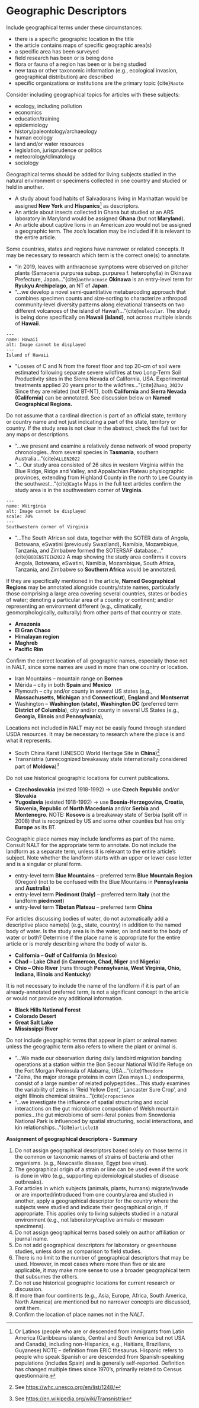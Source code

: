 # Geographic Descriptors

Include geographical terms under these circumstances:
*	there is a specific geographic location in the title
*	the article contains maps of specific geographic area(s)
*	a specific area has been surveyed
*	field research has been or is being done
*	flora or fauna of a region has been or is being studied
*	new taxa or other taxonomic information (e.g., ecological invasion, geographical distribution) are described
*	specific organizations or institutions are the primary topic {cite}`Naoto` 

Consider including geographical topics for articles with these subjects:
*	ecology, including pollution
*	economics
*	education/training
*	epidemiology
*	history/paleontology/archaeology
*	human ecology
*	land and/or water resources
*	legislation, jurisprudence or politics
*	meteorology/climatology
*	sociology

Geographical terms should be added for living subjects studied in the natural environment or specimens collected in one country and studied or held in another. 
  *	A study about food habits of Salvadorans living in Manhattan would be assigned __New York__ and __Hispanics__[^1] as descriptors.  
  *	An article about insects collected in Ghana but studied at an ARS laboratory in Maryland would be assigned __Ghana__ (but not __Maryland__).
  *	An article about captive lions in an American zoo would not be assigned a geographic term. The zoo’s location may be included if it is relevant to the entire article. 

Some countries, states and regions have narrower or related concepts. It may be necessary to research which term is the correct one(s) to annotate. 
 *	“In 2019, leaves with anthracnose symptoms were observed on pitcher plants (Sarracenia purpurea subsp. purpurea f. heterophylla) in Okinawa Prefecture, Japan...”{cite}`anthracnose` __Okinawa__ is an entry-level term for __Ryukyu Archipelago__, an NT of __Japan__. 
 *	“...we develop a novel semi‐quantitative metabarcoding approach that combines specimen counts and size‐sorting to characterize arthropod community‐level diversity patterns along elevational transects on two different volcanoes of the island of Hawai‘i...”{cite}`molecular`. The study is being done specifically on __Hawaii (island)__, not across multiple islands of __Hawaii__.
```{figure} /Figures/Hawaii.png
---
name: Hawaii
alt: Image cannot be displayed
---
Island of Hawaii
```
 *	"Losses of C and N from the forest floor and top 20-cm of soil were estimated following separate severe wildfires at two Long-Term Soil Productivity sites in the Sierra Nevada of California, USA. Experimental treatments applied 20 years prior to the wildfires..."{cite}`Zhang_2023`v Since they are related (not BT-NT), both __California__ and __Sierra Nevada (California)__ can be annotated. See discussion below on __Named Geographical Regions.__

Do not assume that a cardinal direction is part of an official state, territory or country name and not just indicating a part of the state, territory or country. If the study area is not clear in the abstract, check the full text for any maps or descriptions. 
 *	“...we present and examine a relatively dense network of wood property chronologies...from several species in __Tasmania__, southern Australia...”{cite}`ALLEN2022`
 *	"... Our study area consisted of 26 sites in western Virginia within the Blue Ridge, Ridge and Valley, and Appalachian Plateau physiographic provinces, extending from Highland County in the north to Lee County in the southwest...”{cite}`Eagle` Maps in the full text articles confirm the study area is in the southwestern corner of __Virginia__. 
```{figure} /Figures/WVirginia.png
---
name: WVirginia
alt: Image cannot be displayed
scale: 70%
---
Southwestern corner of Virginia
```
 *	"...The South African soil data, together with the SOTER data of Angola, Botswana, eSwatini (previously Swaziland), Namibia, Mozambique, Tanzania, and Zimbabwe formed the SOTERSAF database..."{cite}`BODENSTEIN2022` A map showing the study area confirms it covers Angola, Botswana, eSwatini, Namibia, Mozambique, South Africa, Tanzania, and Zimbabwe so __Southern Africa__ would be annotated. 

If they are specifically mentioned in the article, __Named Geographical Regions__ may be annotated alongside country/state names, particularly those comprising a large area covering several countries, states or bodies of water; denoting a particular area of a country or continent; and/or representing an environment different (e.g., climatically, geomorphologically, culturally) from other parts of that country or state. 
 *	__Amazonia__
 *	__El Gran Chaco__
 *	__Himalayan region__
 *  __Maghreb__
 *	__Pacific Rim__

Confirm the correct location of all geographic names, especially those not in NALT, since some names are used in more than one country or location.
 *	Iran Mountains – mountain range on __Borneo__ 
 *	Mérida – city in both __Spain__ and __Mexico__
 *	Plymouth – city and/or county in several US states (e.g., __Massachusetts, Michigan__ and __Connecticut__), __England__ and __Montserrat__
 *	Washington – __Washington (state), Washington DC__ (preferred term __District of Columbia__), city and/or county in several US States (e.g., __Georgia, Illinois__ and __Pennsylvania__), 

Locations not included in NALT may not be easily found through standard USDA resources. It may be necessary to research where the place is and what it represents. 
 *	South China Karst (UNESCO World Heritage Site in __China__)[^2]
 *	Transnistria (unrecognized breakaway state internationally considered part of __Moldova__)[^3]

Do not use historical geographic locations for current publications. 
 *	__Czechoslovakia__ (existed 1918-1992) -> use __Czech Republic__ and/or __Slovakia__
 *	__Yugoslavia__ (existed 1918-1992) -> use __Bosnia-Herzegovina, Croatia, Slovenia, Republic__ of __North Macedonia__ and/or __Serbia__ and __Montenegro__. NOTE: __Kosovo__ is a breakaway state of Serbia (split off in 2008) that is recognized by US and some other counties but has only __Europe__ as its BT.

Geographic place names may include landforms as part of the name. Consult NALT for the appropriate term to annotate. Do not include the landform as a separate term, unless it is relevant to the entire article’s subject. Note whether the landform starts with an upper or lower case letter and is a singular or plural form.
 *	entry-level term __Blue Mountains__ – preferred term __Blue Mountain Region__ (Oregon) (not to be confused with the Blue Mountains in __Pennsylvania__ and __Australia__)
 *	entry-level term __Piedmont (Italy)__ – preferred term __Italy__ (not the landform __piedmont__)
 *	entry-level term __Tibetan Plateau__ – preferred term __China__ 

For articles discussing bodies of water, do not automatically add a descriptive place name(s) (e.g., state, country) in addition to the named body of water. Is the study area is in the water, on land next to the body of water or both? Determine if the place name is appropriate for the entire article or is merely describing where the body of water is. 
 *	__California – Gulf of California__ (in __Mexico__)
 *	__Chad – Lake Chad__ (in __Cameroon, Chad, Niger__ and __Nigeria__)
 *	__Ohio – Ohio River__ (runs through __Pennsylvania, West Virginia, Ohio, Indiana, Illinois__ and __Kentucky__)

It is not necessary to include the name of the landform if it is part of an already-annotated preferred term, is not a significant concept in the article or would not provide any additional information. 
 *	__Black Hills National Forest__
 *	__Colorado Desert__
 *	__Great Salt Lake__
 *	__Mississippi River__

Do not include geographic terms that appear in plant or animal names unless the geographic term also refers to where the plant or animal is. 
 *	“...We made our observation during daily landbird migration banding operations at a station within the Bon Secour National Wildlife Refuge on the Fort Morgan Peninsula of Alabama, USA...”{cite}`Theodore`
 *	“Zeins, the major storage proteins in corn (Zea mays L.) endosperms, consist of a large number of related polypeptides...This study examines the variability of zeins in ‘Reid Yellow Dent’, ‘Lancaster Sure Crop’, and eight Illinois chemical strains...”{cite}`cropscience`
 *	“...we investigate the influence of spatial structuring and social interactions on the gut microbiome composition of Welsh mountain ponies...the gut microbiome of semi-feral ponies from Snowdonia National Park is influenced by spatial structuring, social interactions, and kin relationships..."{cite}`article18` 

__Assignment of geographical descriptors - Summary__
1. Do not assign geographical descriptors based solely on those terms in the common or taxonomic names of strains of bacteria and other organisms. (e.g., Newcastle disease, Egypt bee virus).
2. The geographical origin of a strain or line can be used even if the work is done in vitro (e.g., supporting epidemiological studies of disease outbreaks). 
3. For articles in which subjects (animals, plants, humans) migrate/invade or are imported/introduced from one country/area and studied in another, apply a geographical descriptor for the country where the subjects were studied and indicate their geographical origin, if appropriate. This applies only to living subjects studied in a natural environment (e.g., not laboratory/captive animals or museum specimens).
4. Do not assign geographical terms based solely on author affiliation or journal name.
5. Do not add geographical descriptors for laboratory or greenhouse studies, unless done as comparison to field studies. 
6. There is no limit to the number of geographical descriptors that may be used. However, in most cases where more than five or six are applicable, it may make more sense to use a broader geographical term that subsumes the others. 
7. Do not use historical geographic locations for current research or discussion. 
8. If more than four continents (e.g., Asia, Europe, Africa, South America, North America) are mentioned but no narrower concepts are discussed, omit them.
9. Confirm the location of place names not in the *NALT*.

[^1]: Or Latinos (people who are or descended from immigrants from Latin America (Caribbeans islands, Central and South America but not USA and Canada), including non-Hispanics, e.g., Haitians, Brazilians, Guyanese) NOTE – definition from ERIC thesaurus. Hispanic refers to people who speak Spanish or are descended from Spanish-speaking populations (includes Spain) and is generally self-reported. Definition has changed multiple times since 1970’s, primarily related to Census questionnaire. 

[^2]: See https://whc.unesco.org/en/list/1248/

[^3]: See https://en.wikipedia.org/wiki/Transnistria
